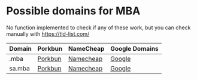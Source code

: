 # Possible domains for MBA

No function implemented to check if any of these work, but you can check manually with https://tld-list.com/

| Domain | Porkbun | NameCheap | Google Domains |
|---|---|---|---|
| .mba | [Porkbun](https://porkbun.com/checkout/search?prb=e814663da1&tlds=&idnLanguage=&search=search&q=.mba) | [Namecheap](https://www.namecheap.com/domains/registration/results/?domain=.mba) | [Google](https://domains.google.com/registrar/search?searchTerm=.mba) |
| sa.mba | [Porkbun](https://porkbun.com/checkout/search?prb=e814663da1&tlds=&idnLanguage=&search=search&q=sa.mba) | [Namecheap](https://www.namecheap.com/domains/registration/results/?domain=sa.mba) | [Google](https://domains.google.com/registrar/search?searchTerm=sa.mba) |
